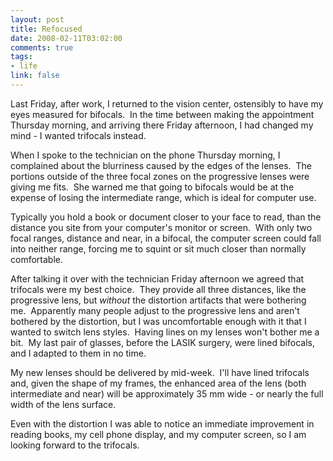 ```yaml
--- 
layout: post
title: Refocused
date: 2008-02-11T03:02:00
comments: true
tags:
- life
link: false
---
```

Last Friday, after work, I returned to the vision center, ostensibly to have my eyes measured for bifocals.  In the time between making the appointment Thursday morning, and arriving there Friday afternoon, I had changed my mind - I wanted trifocals instead.

When I spoke to the technician on the phone Thursday morning, I complained about the blurriness caused by the edges of the lenses.  The portions outside of the three focal zones on the progressive lenses were giving me fits.  She warned me that going to bifocals would be at the expense of losing the intermediate range, which is ideal for computer use.

Typically you hold a book or document closer to your face to read, than the distance you site from your computer's monitor or screen.  With only two focal ranges, distance and near, in a bifocal, the computer screen could fall into neither range, forcing me to squint or sit much closer than normally comfortable.

After talking it over with the technician Friday afternoon we agreed that trifocals were my best choice.  They provide all three distances, like the progressive lens, but <em>without</em> the distortion artifacts that were bothering me.  Apparently many people adjust to the progressive lens and aren't bothered by the distortion, but I was uncomfortable enough with it that I wanted to switch lens styles.  Having lines on my lenses won't bother me a bit.  My last pair of glasses, before the LASIK surgery, were lined bifocals, and I adapted to them in no time.

My new lenses should be delivered by mid-week.  I'll have lined trifocals and, given the shape of my frames, the enhanced area of the lens (both intermediate and near) will be approximately 35 mm wide - or nearly the full width of the lens surface.

Even with the distortion I was able to notice an immediate improvement in reading books, my cell phone display, and my computer screen, so I am looking forward to the trifocals.
